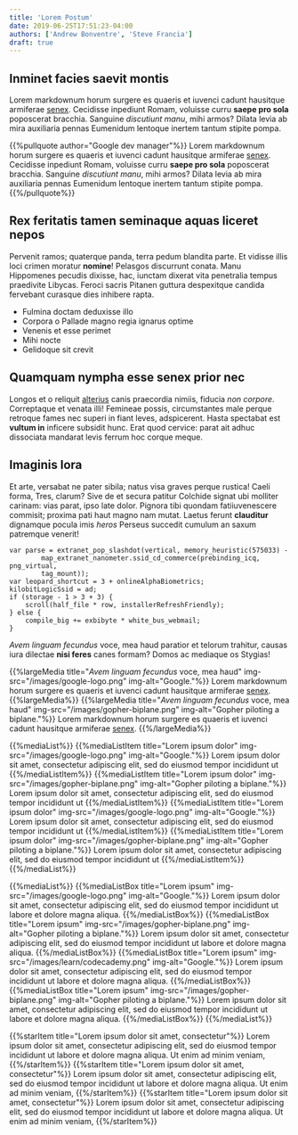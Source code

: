 ```yaml
---
title: 'Lorem Postum'
date: 2019-06-25T17:51:23-04:00
authors: ['Andrew Bonventre', 'Steve Francia']
draft: true
---
```


## Inminet facies saevit montis

Lorem markdownum horum surgere es quaeris et iuvenci cadunt hausitque armiferae
[senex](http://sub.com/). Cecidisse inpediunt Romam, voluisse curru **saepe pro
sola** poposcerat bracchia. Sanguine _discutiunt manu_, mihi armos? Dilata levia
ab mira auxiliaria pennas Eumenidum lentoque inertem tantum stipite pompa.

{{%pullquote author="Google dev manager"%}}
Lorem markdownum horum surgere es quaeris et iuvenci cadunt hausitque armiferae
[senex](http://sub.com/). Cecidisse inpediunt Romam, voluisse curru **saepe pro
sola** poposcerat bracchia. Sanguine _discutiunt manu_, mihi armos? Dilata levia
ab mira auxiliaria pennas Eumenidum lentoque inertem tantum stipite pompa.
{{%/pullquote%}}

## Rex feritatis tamen seminaque aquas liceret nepos

Pervenit ramos; quaterque panda, terra pedum blandita parte. Et vidisse illis
loci crimen moratur **nomine**! Pelasgos discurrunt conata. Manu Hippomenes
pecudis dixisse, hac, iunctam dixerat vita penetralia tempus praedivite Libycas.
Feroci sacris Pitanen guttura despexitque candida fervebant curasque dies
inhibere rapta.

- Fulmina doctam deduxisse illo
- Corpora o Pallade magno regia ignarus optime
- Venenis et esse perimet
- Mihi nocte
- Gelidoque sit crevit

## Quamquam nympha esse senex prior nec

Longos et o reliquit [alterius](http://caelaratin.net/dixitexspes) canis
praecordia nimiis, fiducia _non corpore_. Correptaque et venata illi! Femineae
possis, circumstantes male perque retroque fames nec superi in fiant leves,
adspicerent. Hasta spectabat est **vultum in** inficere subsidit hunc. Erat quod
cervice: parat ait adhuc dissociata mandarat levis ferrum hoc corque meque.

## Imaginis lora

Et arte, versabat ne pater sibila; natus visa graves perque rustica! Caeli
forma, Tres, clarum? Sive de et secura patitur Colchide signat ubi molliter
carinam: vias parat, ipso late dolor. Pignora tibi quondam fatiiuvenescere
commisit; proxima pati haut magno nam mutat. Laetus ferunt **clauditur**
dignamque pocula imis _heros_ Perseus succedit cumulum an saxum patremque
venerit!

    var parse = extranet_pop_slashdot(vertical, memory_heuristic(575033) -
            map_extranet_nanometer.ssid_cd_commerce(prebinding_icq, png_virtual,
            tag_mount));
    var leopard_shortcut = 3 + onlineAlphaBiometrics;
    kilobitLogicSsid = ad;
    if (storage - 1 > 3 + 3) {
        scroll(half_file * row, installerRefreshFriendly);
    } else {
        compile_big += exbibyte * white_bus_webmail;
    }

_Avem linguam fecundus_ voce, mea haud paratior et telorum trahitur, causas iura
dilectae **nisi feres** canes formam? Domos ac mediaque os Stygias!

{{%largeMedia
  title="_Avem linguam fecundus_ voce, mea haud"
  img-src="/images/google-logo.png"
  img-alt="Google."%}}
  Lorem markdownum horum surgere es quaeris et iuvenci cadunt hausitque armiferae
  [senex](http://sub.com/).
{{%largeMedia%}}
{{%largeMedia
  title="_Avem linguam fecundus_ voce, mea haud"
  img-src="/images/gopher-biplane.png"
  img-alt="Gopher piloting a biplane."%}}
  Lorem markdownum horum surgere es quaeris et iuvenci cadunt hausitque armiferae
  [senex](http://sub.com/).
{{%/largeMedia%}}

{{%mediaList%}}
  {{%mediaListItem title="Lorem ipsum dolor"
  img-src="/images/google-logo.png"
  img-alt="Google."%}}
    Lorem ipsum dolor sit amet, consectetur adipiscing elit, sed do eiusmod tempor incididunt ut
  {{%/mediaListItem%}}
  {{%mediaListItem title="Lorem ipsum dolor"
  img-src="/images/gopher-biplane.png"
  img-alt="Gopher piloting a biplane."%}}
    Lorem ipsum dolor sit amet, consectetur adipiscing elit, sed do eiusmod tempor incididunt ut
  {{%/mediaListItem%}}
  {{%mediaListItem title="Lorem ipsum dolor"
  img-src="/images/google-logo.png"
  img-alt="Google."%}}
    Lorem ipsum dolor sit amet, consectetur adipiscing elit, sed do eiusmod tempor incididunt ut
  {{%/mediaListItem%}}
  {{%mediaListItem title="Lorem ipsum dolor"
  img-src="/images/gopher-biplane.png"
  img-alt="Gopher piloting a biplane."%}}
    Lorem ipsum dolor sit amet, consectetur adipiscing elit, sed do eiusmod tempor incididunt ut
  {{%/mediaListItem%}}
{{%/mediaList%}}

{{%mediaList%}}
  {{%mediaListBox title="Lorem ipsum"
  img-src="/images/google-logo.png"
  img-alt="Google."%}}
    Lorem ipsum dolor sit amet, consectetur adipiscing elit, sed do eiusmod tempor incididunt ut labore et dolore magna aliqua.
  {{%/mediaListBox%}}
  {{%mediaListBox title="Lorem ipsum"
  img-src="/images/gopher-biplane.png"
  img-alt="Gopher piloting a biplane."%}}
    Lorem ipsum dolor sit amet, consectetur adipiscing elit, sed do eiusmod tempor incididunt ut labore et dolore magna aliqua.
  {{%/mediaListBox%}}
  {{%mediaListBox title="Lorem ipsum"
  img-src="/images/learn/codecademy.png"
  img-alt="Google."%}}
    Lorem ipsum dolor sit amet, consectetur adipiscing elit, sed do eiusmod tempor incididunt ut labore et dolore magna aliqua.
  {{%/mediaListBox%}}
  {{%mediaListBox title="Lorem ipsum"
  img-src="/images/gopher-biplane.png"
  img-alt="Gopher piloting a biplane."%}}
    Lorem ipsum dolor sit amet, consectetur adipiscing elit, sed do eiusmod tempor incididunt ut labore et dolore magna aliqua.
  {{%/mediaListBox%}}
{{%/mediaList%}}

{{%starItem title="Lorem ipsum dolor sit amet, consectetur"%}}
  Lorem ipsum dolor sit amet, consectetur adipiscing elit, sed do eiusmod tempor incididunt ut labore et dolore magna
  aliqua. Ut enim ad minim veniam,
{{%/starItem%}}
{{%starItem title="Lorem ipsum dolor sit amet, consectetur"%}}
  Lorem ipsum dolor sit amet, consectetur adipiscing elit, sed do eiusmod tempor incididunt ut labore et dolore magna
  aliqua. Ut enim ad minim veniam,
{{%/starItem%}}
{{%starItem title="Lorem ipsum dolor sit amet, consectetur"%}}
  Lorem ipsum dolor sit amet, consectetur adipiscing elit, sed do eiusmod tempor incididunt ut labore et dolore magna
  aliqua. Ut enim ad minim veniam,
{{%/starItem%}}
